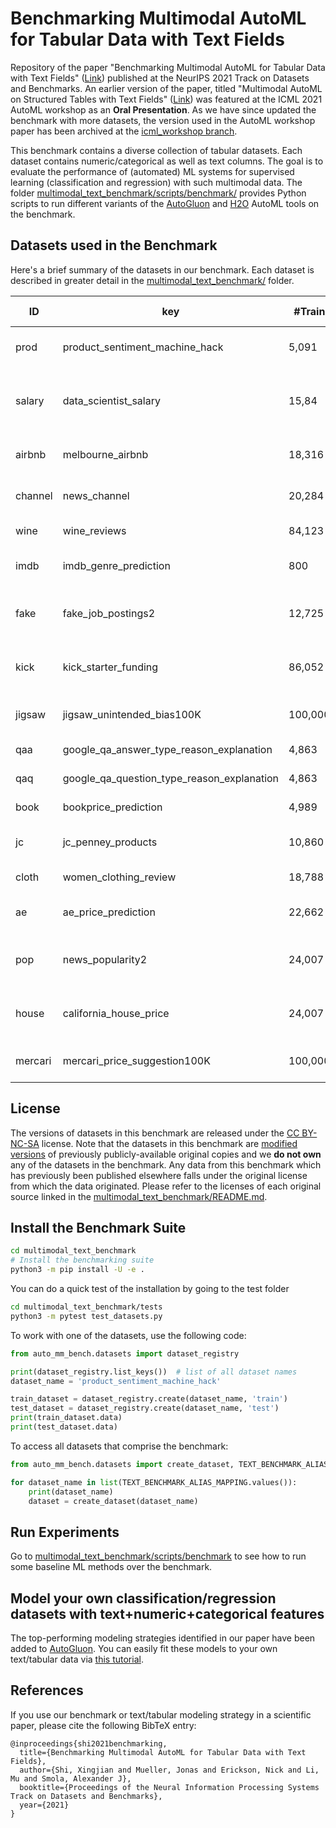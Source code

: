 # Benchmarking Multimodal AutoML for Tabular Data with Text Fields 

Repository of the paper "Benchmarking Multimodal AutoML for Tabular Data with Text Fields" ([Link](https://arxiv.org/abs/2111.02705)) published at the NeurIPS 2021 Track on Datasets and Benchmarks. 
An earlier version of the paper, titled "Multimodal AutoML on Structured Tables with Text Fields" ([Link](https://openreview.net/forum?id=OHAIVOOl7Vl)) was featured at the ICML 2021 AutoML workshop as an **Oral Presentation**. 
As we have since updated the benchmark with more datasets, the version used in the AutoML workshop paper has been archived at the [icml_workshop branch](https://github.com/sxjscience/automl_multimodal_benchmark/tree/icml_workshop). 

This benchmark contains a diverse collection of tabular datasets. Each dataset contains numeric/categorical as well as text columns.
The goal is to evaluate the performance of (automated) ML systems for supervised learning (classification and regression) with such multimodal data.
The folder [multimodal_text_benchmark/scripts/benchmark/](multimodal_text_benchmark/scripts/benchmark) provides Python scripts to run different variants of the [AutoGluon](https://github.com/awslabs/autogluon/) and [H2O](https://github.com/h2oai/h2o-3) AutoML tools on the benchmark.

## Datasets used in the Benchmark 

Here's a brief summary of the datasets in our benchmark. Each dataset is described in greater detail in the [multimodal_text_benchmark/](multimodal_text_benchmark) folder.


| ID       | key |  #Train | #Test | Task | Metric  | Prediction Target |
|----------|-----|---------|-------|------|---------|-------------------|
| prod     | product_sentiment_machine_hack  | 5,091 | 1,273 | multiclass | accuracy | sentiment related to product |
| salary   | data_scientist_salary  | 15,84 | 3961 | multiclass | accuracy | salary range in data scientist job listings |
| airbnb   | melbourne_airbnb  | 18,316  | 4,579  | multiclass  | accuracy | price of Airbnb listing |
| channel  | news_channel  | 20,284  | 5,071  | multiclass | accuracy | category of news article |
| wine     | wine_reviews  | 84,123  | 21,031 | multiclass | accuracy | variety of wine |
| imdb     | imdb_genre_prediction | 800 | 200 | binary | roc_auc | whether film is a drama |
| fake     | fake_job_postings2 | 12,725 | 3,182 | binary | roc_auc | whether job postings are fake |
| kick     | kick_starter_funding | 86,052 | 21,626 | binary | roc_auc | will Kickstarter get funding |
| jigsaw   | jigsaw_unintended_bias100K | 100,000 | 25,000 | binary | roc_auc | whether comments are toxic |
| qaa      | google_qa_answer_type_reason_explanation | 4,863 | 1,216 | regression | r2 | type of answer |
| qaq      | google_qa_question_type_reason_explanation | 4,863 | 1,216 | regression | r2 | type of question |
| book     | bookprice_prediction | 4,989 | 1,248 | regression | r2 | price of books |
| jc       | jc_penney_products | 10,860 | 2,715 | regression | r2 | price of JC Penney products |
| cloth    | women_clothing_review | 18,788 | 4,698 | regression | r2 | review score |
| ae       | ae_price_prediction  | 22,662 | 5,666 | regression | r2 | American-Eagle item prices |
| pop      | news_popularity2 | 24,007 | 6,002 | regression | r2 | news article popularity online |
| house    | california_house_price | 24,007 | 6,002 | regression | r2 | sale price of houses in California |
| mercari  | mercari_price_suggestion100K | 100,000 | 25,000 | regression | r2 | price of Mercari products |

## License
The versions of datasets in this benchmark are released under the [CC BY-NC-SA](https://creativecommons.org/licenses/by-nc-sa/4.0/legalcode) license.
Note that the datasets in this benchmark are [modified versions](multimodal_text_benchmark/scripts/data_processing/README.md) of previously publicly-available original copies and we **do not own** any of the datasets in the benchmark. 
Any data from this benchmark which has previously been published elsewhere falls under the original license from which the data originated. 
Please refer to the licenses of each original source linked in the [multimodal_text_benchmark/README.md](multimodal_text_benchmark/README.md).

## Install the Benchmark Suite

```bash
cd multimodal_text_benchmark
# Install the benchmarking suite
python3 -m pip install -U -e .
```

You can do a quick test of the installation by going to the test folder

```bash
cd multimodal_text_benchmark/tests
python3 -m pytest test_datasets.py
```

To work with one of the datasets, use the following code:

```python
from auto_mm_bench.datasets import dataset_registry

print(dataset_registry.list_keys())  # list of all dataset names
dataset_name = 'product_sentiment_machine_hack'

train_dataset = dataset_registry.create(dataset_name, 'train')
test_dataset = dataset_registry.create(dataset_name, 'test')
print(train_dataset.data)
print(test_dataset.data)
```

To access all datasets that comprise the benchmark:

```python
from auto_mm_bench.datasets import create_dataset, TEXT_BENCHMARK_ALIAS_MAPPING

for dataset_name in list(TEXT_BENCHMARK_ALIAS_MAPPING.values()):
    print(dataset_name)
    dataset = create_dataset(dataset_name)
```

## Run Experiments

Go to [multimodal_text_benchmark/scripts/benchmark](multimodal_text_benchmark/scripts/benchmark) to see how to run some baseline ML methods over the benchmark. 

## Model your own classification/regression datasets with text+numeric+categorical features 

The top-performing modeling strategies identified in our paper have been added to [AutoGluon](https://github.com/awslabs/autogluon). 
You can easily fit these models to your own text/tabular data via [this tutorial](https://auto.gluon.ai/stable/tutorials/tabular_prediction/tabular-multimodal-text-others.html).

## References

If you use our benchmark or text/tabular modeling strategy in a scientific paper, please cite the following BibTeX entry:

```
@inproceedings{shi2021benchmarking,
  title={Benchmarking Multimodal AutoML for Tabular Data with Text Fields},
  author={Shi, Xingjian and Mueller, Jonas and Erickson, Nick and Li, Mu and Smola, Alexander J},
  booktitle={Proceedings of the Neural Information Processing Systems Track on Datasets and Benchmarks},
  year={2021}
}
```
